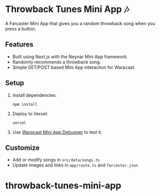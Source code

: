 # Throwback Tunes Mini App 🎶

A Farcaster Mini App that gives you a random throwback song when you press a button.

## Features

- Built using Next.js with the Neynar Mini App framework.
- Randomly recommends a throwback song.
- Simple GET/POST based Mini App interaction for Warpcast.

## Setup

1. Install dependencies:
   ```
   npm install
   ```

2. Deploy to Vercel:
   ```
   vercel
   ```

3. Use [Warpcast Mini App Debugger](https://warpcast.com/~/developers/mini-apps/debug) to test it.

## Customize

- Add or modify songs in `src/data/songs.ts`
- Update images and links in `app/route.ts` and `farcaster.json`

# throwback-tunes-mini-app

